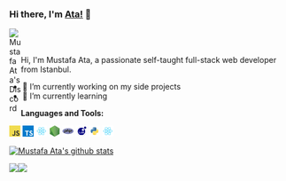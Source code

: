 ### Hi there, I'm [Ata!](https://mustafaata.dev) 👋

<a href="https://discord.gg/9am">
  <img align="left" alt="MustafaAta's Discord" width="21px" src="https://raw.githubusercontent.com/anuraghazra/anuraghazra/master/assets/discord-round.svg" />
</a>

<br />
<br />

Hi, I'm Mustafa Ata, a passionate self-taught full-stack web developer from Istanbul.

- 🔭 I’m currently working on my side projects
- 🌱 I’m currently learning 

**Languages and Tools:**  

<code><img height="20" src="https://raw.githubusercontent.com/github/explore/80688e429a7d4ef2fca1e82350fe8e3517d3494d/topics/javascript/javascript.png"></code>
<code><img height="20" src="https://raw.githubusercontent.com/github/explore/80688e429a7d4ef2fca1e82350fe8e3517d3494d/topics/typescript/typescript.png"></code>
<code><img height="20" src="https://raw.githubusercontent.com/github/explore/80688e429a7d4ef2fca1e82350fe8e3517d3494d/topics/react/react.png"></code>
<code><img height="20" src="https://raw.githubusercontent.com/github/explore/80688e429a7d4ef2fca1e82350fe8e3517d3494d/topics/nodejs/nodejs.png"></code>
<code><img height="20" src="https://raw.githubusercontent.com/github/explore/ccc16358ac4530c6a69b1b80c7223cd2744dea83/topics/php/php.png"></code>
<code><img height="20" src="https://raw.githubusercontent.com/github/explore/80688e429a7d4ef2fca1e82350fe8e3517d3494d/topics/lua/lua.png"></code>
<code><img height="20" src="https://raw.githubusercontent.com/github/explore/80688e429a7d4ef2fca1e82350fe8e3517d3494d/topics/python/python.png"></code>
<code><img height="20" src="https://raw.githubusercontent.com/github/explore/80688e429a7d4ef2fca1e82350fe8e3517d3494d/topics/react-native/react-native.png"></code>

[![Mustafa Ata's github stats](https://github-readme-stats.vercel.app/api?username=AtaRekt&show_icons=true&title_color=fff&icon_color=79ff97&text_color=9f9f9f&bg_color=151515)](https://github.com/AtaRekt)

<a href="https://github.com/AtaRekt/video-downloader">
  <img align="left" src="https://github-readme-stats.vercel.app/api/pin/?username=AtaRekt&repo=video-downloader&title_color=fff&icon_color=79ff97&text_color=9f9f9f&bg_color=151515" />
</a>

<a href="https://github.com/AtaRekt/roas-calculator">
  <img align="left" src="https://github-readme-stats.vercel.app/api/pin/?username=AtaRekt&repo=roas-calculator&title_color=fff&icon_color=79ff97&text_color=9f9f9f&bg_color=151515" />
</a>
